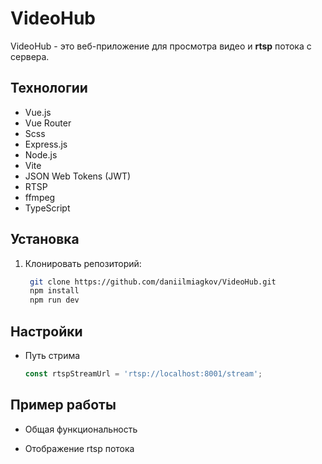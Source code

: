# VideoHub

VideoHub - это веб-приложение для просмотра видео и **rtsp** потока с сервера.
## Технологии

- Vue.js
- Vue Router
- Scss
- Express.js
- Node.js
- Vite
- JSON Web Tokens (JWT)
- RTSP
- ffmpeg
- TypeScript


## Установка

1. Клонировать репозиторий:

   ```bash
    git clone https://github.com/daniilmiagkov/VideoHub.git
    npm install
    npm run dev

## Настройки

* Путь стрима
    ```javascript
    const rtspStreamUrl = 'rtsp://localhost:8001/stream';
    ```

## Пример работы

* Общая функциональность


* Отображение rtsp потока



